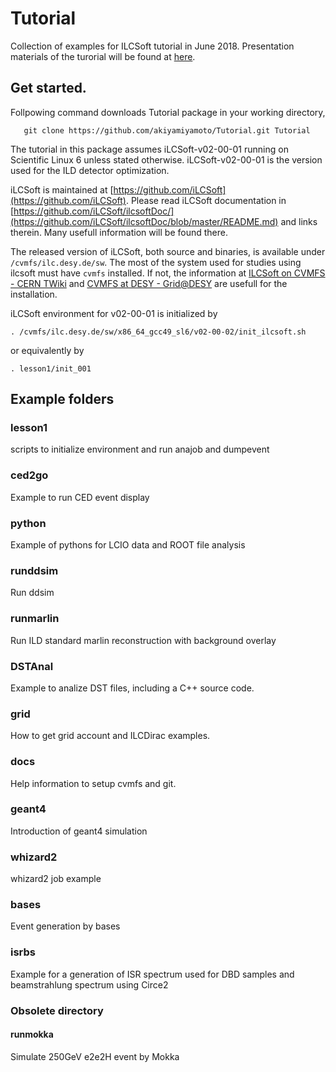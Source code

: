 # Tutorial
Collection of examples for ILCSoft tutorial in June 2018.
Presentation materials of the turorial will be found at [here](https://kds.kek.jp/indico/event/27935/contribution/0/material/slides/0.pptx).

##  Get started.

Follpowing command downloads Tutorial package in your working directory, 
``` 
   git clone https://github.com/akiyamiyamoto/Tutorial.git Tutorial
```

The tutorial in this package assumes iLCSoft-v02-00-01 running on Scientific Linux 6
unless stated otherwise. iLCSoft-v02-00-01 is the version used for the ILD detector 
optimization. 

iLCSoft is maintained at [https://github.com/iLCSoft](https://github.com/iLCSoft).
Please read iLCSoft documentation in 
[https://github.com/iLCSoft/ilcsoftDoc/](https://github.com/iLCSoft/ilcsoftDoc/blob/master/README.md)
and links therein.  Many usefull information will be found there.

The released version of iLCSoft, both source and binaries, is available under `/cvmfs/ilc.desy.de/sw`. 
The most of the system used for studies using ilcsoft must have `cvmfs` installed. If not,
the information at 
[ILCSoft on CVMFS - CERN TWiki](https://twiki.cern.ch/twiki/bin/view/CLIC/CLICCvmfs) and 
[CVMFS at DESY - Grid@DESY](http://grid.desy.de/cvmfs/)
are usefull for the installation.

iLCSoft environment for v02-00-01 is initialized by 

```
. /cvmfs/ilc.desy.de/sw/x86_64_gcc49_sl6/v02-00-02/init_ilcsoft.sh
```

or equivalently by 
```
. lesson1/init_001
```

## Example folders

### lesson1

scripts to initialize environment and run anajob and dumpevent

### ced2go

Example to run CED event display

### python

Example of pythons for LCIO data and ROOT file analysis

### runddsim

Run ddsim 

### runmarlin

Run ILD standard marlin reconstruction with background overlay 

### DSTAnal

Example to analize DST files, including a C++ source code.

### grid

How to get grid account and ILCDirac examples.

### docs

Help information to setup cvmfs and git.

### geant4

Introduction of geant4 simulation 

### whizard2

whizard2 job example

### bases

Event generation by bases

### isrbs

Example for a generation of ISR spectrum used for DBD samples and beamstrahlung spectrum using Circe2


### Obsolete directory

#### runmokka

Simulate 250GeV e2e2H event by Mokka


